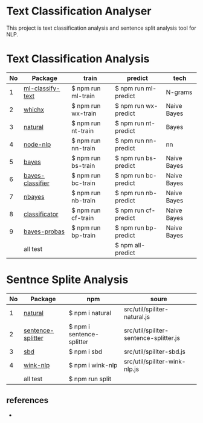 # Text Classification Analyser

This project is text classification analysis and sentence split analysis tool for NLP.

# Text Classification Analysis

| No | Package | train | predict | tech |
| ------ | ------ | ------ | ------ | ------ |
| 1 | [ml-classify-text](https://www.npmjs.com/package/ml-classify-text) | $ npm run ml-train | $ npm run ml-predict | N-grams |
| 2 | [whichx](https://www.npmjs.com/package/whichx) | $ npm run wx-train | $ npm run wx-predict | Naive Bayes |
| 3 | [natural](https://www.npmjs.com/package/natural) | $ npm run nt-train | $ npm run nt-predict | Bayes |
| 4 | [node-nlp](https://www.npmjs.com/package/node-nlp) | $ npm run nn-train | $ npm run nn-predict | nn |
| 5 | [bayes](https://www.npmjs.com/package/bayes) | $ npm run bs-train | $ npm run bs-predict | Naive Bayes |
| 6 | [bayes-classifier](https://www.npmjs.com/package/bayes-classifier) | $ npm run bc-train | $ npm run bc-predict | Naive Bayes |
| 7 | [nbayes](https://www.npmjs.com/package/nbayes) | $ npm run nb-train | $ npm run nb-predict |  Naive Bayes | /src/nbayes |
| 8 | [classificator](https://www.npmjs.com/package/classificator/v/0.1.3) |  $ npm run cf-train | $ npm run cf-predict | Naive Bayes |
| 9 | [bayes-probas](https://www.npmjs.com/package/bayes-probas) |  $ npm run bp-train | $ npm run bp-predict | Naive Bayes |
|  | all test |  | $ npm all-predict |  |

# Sentnce Splite Analysis

| No | Package | npm | soure |
| ------ | ------ | ------ | ------ |
| 1 | [natural](https://www.npmjs.com/package/natural)| $ npm i natural | src/util/spiliter-natural.js |
| 2 | [sentence-splitter](https://www.npmjs.com/package/sentence-splitter)| $ npm i sentence-splitter | src/util/spiliter-sentence-splitter.js |
| 3 | [sbd](https://www.npmjs.com/package/sbd)| $ npm i sbd | src/util/spiliter-sbd.js |
| 4 | [wink-nlp](https://www.npmjs.com/package/wink-nlp)| $ npm i wink-nlp | src/util/spiliter-wink-nlp.js |
|  | all test | $ npm run split |  |

## references

  -